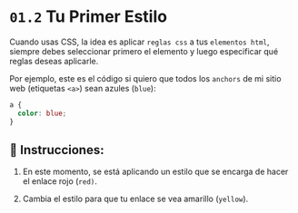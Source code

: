 # `01.2` Tu Primer Estilo

Cuando usas CSS, la idea es aplicar `reglas css` a tus `elementos html`, siempre debes seleccionar primero el elemento y luego especificar qué reglas deseas aplicarle.

Por ejemplo, este es el código si quiero que todos los `anchors` de mi sitio web (etiquetas `<a>`) sean azules (`blue`):

```css
a {
  color: blue;
}
```

## 📝 Instrucciones:

1. En este momento, se está aplicando un estilo que se encarga de hacer el enlace rojo (`red)`.

2. Cambia el estilo para que tu enlace se vea amarillo (`yellow`).
